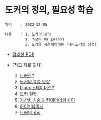 # 도커의 정의, 필요성 학습
    일시    : 2022-12-05
    
    내용    : 1. 도커의 정의
             2. 가상화 VS 컨테이너
             3. 도커를 사용해야하는 이유(도커의 장점)
    
   
    
* [정리한 PDF]( https://github.com/seuhong98/Study/blob/main/%EB%8F%84%EC%BB%A4%20%EA%B3%B5%EB%B6%80/2022-12-05%20%EB%8F%84%EC%BB%A4%EC%9D%98%20%EC%A0%95%EC%9D%98%2C%20%ED%95%84%EC%9A%94%EC%84%B1%20%ED%95%99%EC%8A%B5/%EB%8F%84%EC%BB%A4%EB%9E%80.pdf )  

* [참고 자료 출처]
    1. [도커란?]( https://awlhdla.tistory.com/152 )  
    2. [도커의 설명 영상]( https://www.youtube.com/watch?v=hWPv9LMlme8&t=577s&ab_channel=%EC%96%84%ED%8C%8D%ED%95%9C%EC%BD%94%EB%94%A9%EC%82%AC%EC%A0%84 )
    3. [Linux 컨테이너란?]( https://www.redhat.com/ko/topics/containers/whats-a-linux-container )
    4. [도커 설명]( https://velog.io/@markany/%EB%8F%84%EC%BB%A4%EC%97%90-%EB%8C%80%ED%95%9C-%EC%96%B4%EB%96%A4-%EA%B2%83-1.-%EB%8F%84%EC%BB%A4%EB%9E%80-%EB%AC%B4%EC%97%87%EC%9D%B8%EA%B0%80 )
    5. [가상화 기술과 컨테이너의 차이]( http://www.opennaru.com/cloud/virtualization-vs-container/ )
    6. [하이퍼바이저]( https://ko.wikipedia.org/wiki/%ED%95%98%EC%9D%B4%ED%8D%BC%EB%B0%94%EC%9D%B4%EC%A0%80 )
    7. [도커의 장점]( https://hanhyx.tistory.com/27 )
        
        
    

